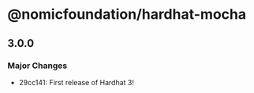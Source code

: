 # @nomicfoundation/hardhat-mocha

## 3.0.0

### Major Changes

- 29cc141: First release of Hardhat 3!

